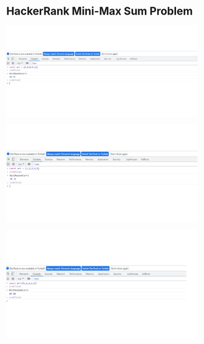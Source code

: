 # HackerRank Mini-Max Sum Problem 


![](../img/min-max1.png)

![](../img/min-max2.png)

![](../img/min-max3.png)